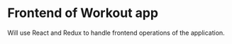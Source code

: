 # Frontend of Workout app

Will use React and Redux to handle frontend operations of the application.
